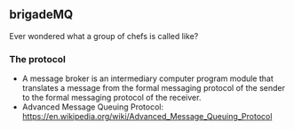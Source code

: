 ## brigadeMQ

Ever wondered what a group of chefs is called like?



### The protocol
- A message broker is an intermediary computer program module that translates a
  message from the formal messaging protocol of the sender to the formal
  messaging protocol of the receiver.
- Advanced Message Queuing Protocol: https://en.wikipedia.org/wiki/Advanced_Message_Queuing_Protocol


